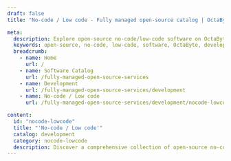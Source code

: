 ```yaml
---
draft: false
title: "No-code / Low code - Fully managed open-source catalog | OctaByte.io"

meta:
  description: Explore open-source no-code/low-code software on OctaByte for an easy, fully managed development experience with installation, backups, updates, and support.
  keywords: open-source, no-code, low-code, software, OctaByte, development, installation, updates, backups, support, maintenance, project development, automated solutions, hassle-free development
  breadcrumb:
    - name: Home
      url: /
    - name: Software Catalog
      url: /fully-managed-open-source-services
    - name: Development
      url: /fully-managed-open-source-services/development
    - name: No-code / Low code
      url: /fully-managed-open-source-services/development/nocode-lowcode

content:
  id: "nocode-lowcode"
  title: "'No-code / Low code'"
  catalog: development
  category: nocode-lowcode
  description: Discover a comprehensive collection of open-source no-code and low-code software on OctaByte, designed to simplify your development process. With our fully managed services, we take care of the installation, updates, backups, support, and maintenance, allowing you to focus on bringing your ideas to life. Whether you are building a website, app, or automating tasks, OctaByte provides an accessible and efficient solution for all your projects. Our platform ensures a hassle-free experience, with all the essential tools you need to build and deploy without needing to write code. Start today with our reliable, all-in-one service.
---
```

